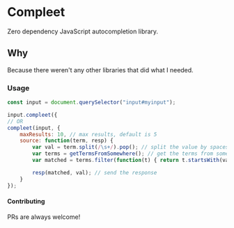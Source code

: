# Compleet

Zero dependency JavaScript autocompletion library.

## Why

Because there weren't any other libraries that did what I needed.

### Usage

```js
const input = document.querySelector("input#myinput");

input.compleet({
// OR
compleet(input, {
    maxResults: 10, // max results, default is 5
    source: function(term, resp) {
        var val = term.split(/\s+/).pop(); // split the value by spaces
        var terms = getTermsFromSomewhere(); // get the terms from somewhere
        var matched = terms.filter(function(t) { return t.startsWith(val); }); // filter the terms

        resp(matched, val); // send the response
    }
});
```

#### Contributing

PRs are always welcome!


